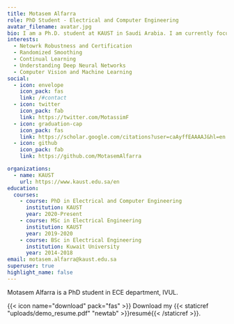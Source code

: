 ```yaml
---
title: Motasem Alfarra
role: PhD Student - Electrical and Computer Engineering
avatar_filename: avatar.jpg
bio: I am a Ph.D. student at KAUST in Saudi Arabia. I am currently focused on assessing and enhancing the robustness of deep neural networks. I am part of the Image and Video Understanding Lab advised by Prof. Bernard Ghanem. I received my MSc degree in electical Engineering from KAUST , and my undergraduate degree in Electrical Engineering from Kuwait University. My main research interests building robust neural networks and leveraging robust models for different applications. In general, I am interested in computer vision and machine learning.
interests:
  - Netowrk Robustness and Certification
  - Randomized Smoothing
  - Continual Learning
  - Understanding Deep Neural Networks
  - Computer Vision and Machine Learning
social:
  - icon: envelope
    icon_pack: fas
    link: /#contact
  - icon: twitter
    icon_pack: fab
    link: https://twitter.com/MotassimF
  - icon: graduation-cap
    icon_pack: fas
    link: https://scholar.google.com/citations?user=caAyffEAAAAJ&hl=en
  - icon: github
    icon_pack: fab
    link: https://github.com/MotasemAlfarra

organizations:
  - name: KAUST
    url: https://www.kaust.edu.sa/en
education:
  courses:
    - course: PhD in Electrical and Computer Engineering
      institution: KAUST
      year: 2020-Present
    - course: MSc in Electrical Engineering
      institution: KAUST
      year: 2019-2020
    - course: BSc in Electrical Engineering
      institution: Kuwait University
      year: 2014-2018
email: motasem.alfarra@kaust.edu.sa
superuser: true
highlight_name: false
---
```

Motasem Alfarra is a PhD student in ECE department, IVUL.



{{< icon name="download" pack="fas" >}} Download my {{< staticref "uploads/demo_resume.pdf" "newtab" >}}resumé{{< /staticref >}}.
